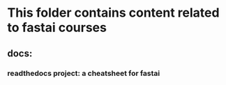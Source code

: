 # This folder contains content related to fastai courses


## docs:
  ### readthedocs project: a cheatsheet for fastai
